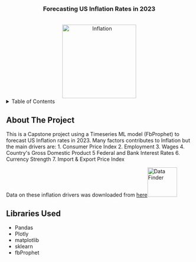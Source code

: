 
<h3 align="center">Forecasting US Inflation Rates in 2023</h3>

<br />
<div align="center">
  <a href="https://github.com/clone326/US-Inflation-Rates-Capstone-">
    <img src="https://www.uab.edu/news/images/2018/Inflation_stream.png" alt="Inflation" width="200" height="200">
  </a>

<div align="left">
<!-- TABLE OF CONTENTS -->
<details>
  <summary>Table of Contents</summary>
  <ol>
    <li>
      <a href="#about-the-project">About The Project</a>
      <ul>
        <li><a href="#libraries-used">Libraries Used</a></li>
      </ul>
    </li>
    <li><a href="#EDA">Exploratory Data Analysis</a></li>
    <li><a href="#correlation">Correlation Heatmap</a></li>
    <li><a href="#fbpropher">FbProphet</a>
      <ul>
        <li><a href="#univariate">Unviariate model</a></li>
        <li><a href="#seasonality">Seasonality model</a></li>
        <li><a href="#multivariate">Multiariate model</a></li>
      </ul>
    </li>
    <li><a href="#final">Final approach with FbProphet</a></li>
    <li><a href="#tableau">Tableau dashboard</a></li>
  </ol>
</details>

## About The Project

<div align="left">
This is a Capstone project using a Timeseries ML model (FbProphet) to forecast US Inflation rates in 2023. Many factors contributes to Inflation but the main drivers are:
1. Consumer Price Index
2. Employment
3. Wages
4. Country's Gross Domestic Product
5  Federal and Bank Interest Rates
6. Currency Strength
7. Import & Export Price Index

Data on these inflation drivers was downloaded from <a href="https://beta.bls.gov/dataQuery/search">here</a><img src="https://beta.bls.gov/images/bls_emblem_trans.png" alt="Data Finder" width="80" height="80">

## Libraries Used
* Pandas
* Plotly
* matplotlib
* sklearn
* fbProphet



<!-- Data columns | dtypes |
--- | --- 
Date | datetime64[ns] 
CPI for All items | float64
CPI for Commodities less Food and Energy | float64
CPI for Communication | float64
CPI for Education | float64
CPI for Energy | float64
CPI for Food | float64
CPI for Gas | float64
CPI for Medical Services | float64
CPI for Shelter | float64
Employment | int64
Export Price Index | float64
Fed rates | float64
Import Price Index | float64
Unemployment | int64
Hourly Earnings | float64
Avg Bank Rates | float64
Nominal GDP | float64
USD Strength | float64 -->
